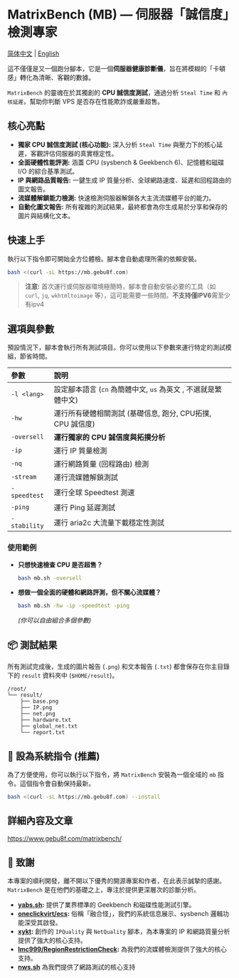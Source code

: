 # MatrixBench (MB) — 伺服器「誠信度」檢測專家
[简体中文](https://github.com/gebu8f8/MatrixBench/blob/main/README_cn.md) | [English](https://github.com/gebu8f8/MatrixBench/blob/main/README.md)

這不僅僅是又一個跑分腳本，它是一個**伺服器健康診斷儀**，旨在將模糊的「卡頓感」轉化為清晰、客觀的數據。

`MatrixBench` 的靈魂在於其獨創的 **CPU 誠信度測試**，通過分析 `Steal Time` 和 `內核延遲`，幫助你判斷 VPS 是否存在性能欺詐或嚴重超售。

## 核心亮點

*    **獨家 CPU 誠信度測試 (核心功能):** 深入分析 `Steal Time` 與壓力下的核心延遲，客觀評估伺服器的真實穩定性。
*    **全面硬體性能評測:** 涵蓋 CPU (sysbench & Geekbench 6)、記憶體和磁碟 I/O 的綜合基準測試。
*    **IP 與網路品質報告:** 一鍵生成 IP 質量分析、全球網路速度、延遲和回程路由的圖文報告。
*    **流媒體解鎖能力檢測:** 快速檢測伺服器解鎖各大主流流媒體平台的能力。
*    **自動化圖文報告:** 所有複雜的測試結果，最終都會為你生成易於分享和保存的圖片與結構化文本。

## 快速上手

執行以下指令即可開始全方位體檢。腳本會自動處理所需的依賴安裝。

```bash
bash <(curl -sL https://mb.gebu8f.com)
```
> **注意:** 首次運行或伺服器環境極簡時，腳本會自動安裝必要的工具（如 `curl`, `jq`, `wkhtmltoimage` 等），這可能需要一些時間。**不支持僅IPV6**需至少有ipv4

## 選項與參數

預設情況下，腳本會執行所有測試項目。你可以使用以下參數來運行特定的測試模組，節省時間。

| 參數 | 說明 |
|:------ | :----|
|`-l <lang>`| 設定腳本語言 (`cn` 為簡體中文, `us` 為英文 , 不選就是繁體中文)|
|`-hw`| 運行所有硬體相關測試 (基礎信息, 跑分, CPU拓撲, CPU 誠信度)|
|`-oversell` | **運行獨家的 CPU 誠信度與拓撲分析**|
|`-ip`| 運行 IP 質量檢測|
|`-nq`| 運行網路質量 (回程路由) 檢測|
|`-stream`| 運行流媒體解鎖測試|
|`-speedtest`| 運行全球 Speedtest 測速|
|`-ping`| 運行 Ping 延遲測試|
|`-stability`| 運行 aria2c 大流量下載穩定性測試|


### 使用範例

*   **只想快速檢查 CPU 是否超售？**
    ```bash
    bash mb.sh -oversell
    ```
*   **想做一個全面的硬體和網路評測，但不關心流媒體？**
    ```bash
    bash mb.sh -hw -ip -speedtest -ping
    ```
    *(你可以自由組合多個參數)*

## 📦 測試結果

所有測試完成後，生成的圖片報告 (`.png`) 和文本報告 (`.txt`) 都會保存在你主目錄下的 `result` 資料夾中 (`$HOME/result`)。

```
/root/
└── result/
    ├── base.png
    ├── IP.png
    ├── net.png
    ├── hardware.txt
    ├── global_net.txt
    └── report.txt
```
## 🚀 設為系統指令 (推薦)

為了方便使用，你可以執行以下指令，將 `MatrixBench` 安裝為一個全域的 `mb` 指令。這個指令會自動保持最新。

```bash
bash <(curl -sL https://mb.gebu8f.com) --install
```
## 詳細內容及文章
https://www.gebu8f.com/matrixbench/
## 🙏 致謝

本專案的順利開發，離不開以下優秀的開源專案和作者，在此表示誠摯的感謝。`MatrixBench` 是在他們的基礎之上，專注於提供更深層次的診斷分析。

*   **[yabs.sh](https://github.com/masonr/yet-another-bench-script):** 提供了業界標準的 Geekbench 和磁碟性能測試引擎。
*   **[oneclickvirt/ecs](https://github.com/oneclickvirt/ecs):** 俗稱「融合怪」，我們的系統信息展示、sysbench 邏輯功能深受其啟發。
*   **[xykt](https://github.com/xykt):** 創作的 `IPQuality` 與 `NetQuality` 腳本，為本專案的 IP 和網路質量分析提供了強大的核心支持。
* **[lmc999/RegionRestrictionCheck](https://github.com/lmc999/RegionRestrictionCheck):** 為我們的流媒體檢測提供了強大的核心支持。
*   **[nws.sh](https://github.com/su-haris/simple-network-speedtest)** 為我們提供了網路測試的核心支持
